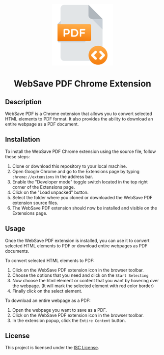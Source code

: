 <div align="center">
  <img width="200" height="200"
    src="https://github.com/chethana101/websave-pdf/blob/main/images/logo-light.svg">
  <h1>WebSave PDF Chrome Extension</h1>
</div>

## Description

WebSave PDF is a Chrome extension that allows you to convert selected HTML elements to PDF format. It also provides the ability to download an entire webpage as a PDF document.

## Installation

To install the WebSave PDF Chrome extension using the source file, follow these steps:

1. Clone or download this repository to your local machine.
2. Open Google Chrome and go to the Extensions page by typing `chrome://extensions` in the address bar.
3. Enable the "Developer mode" toggle switch located in the top right corner of the Extensions page.
4. Click on the "Load unpacked" button.
5. Select the folder where you cloned or downloaded the WebSave PDF extension source files.
6. The WebSave PDF extension should now be installed and visible on the Extensions page.

## Usage

Once the WebSave PDF extension is installed, you can use it to convert selected HTML elements to PDF or download entire webpages as PDF documents.

To convert selected HTML elements to PDF:

1. Click on the WebSave PDF extension icon in the browser toolbar.
2. Choose the options that you need and click on the `Start Selecting`
3. Now choose the html element or content that you want by hovering over the webpage. (It will mark the selected element with red color border)
4. Finally click on the select element.

To download an entire webpage as a PDF:

1. Open the webpage you want to save as a PDF.
2. Click on the WebSave PDF extension icon in the browser toolbar.
3. In the extension popup, click the `Entire Content` button.

## License

This project is licensed under the [ISC License](LICENSE).

